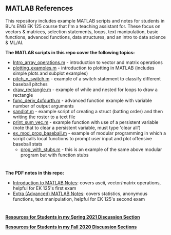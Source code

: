 ## MATLAB References

This repository includes example MATLAB scripts and notes for students in BU's ENG EK 125 course that I'm a teaching assistant for. These focus on vectors & matrices, selection statements, loops, text manipulation, basic functions, advanced functions, data structures, and an intro to data science & ML/AI.

**The MATLAB scripts in this repo cover the following topics:**

- [Intro_array_operations.m](https://raw.githubusercontent.com/leahgaeta/MATLAB-References/master/Intro_array_operations.m) - introduction to vector and matrix operations
- [plotting_examples.m](https://raw.githubusercontent.com/leahgaeta/MATLAB-References/master/plotting_examples.m) - introduction to plotting in MATLAB (includes simple plots and subplot examples)
- [pitch_n_switch.m](https://raw.githubusercontent.com/leahgaeta/MATLAB-References/master/pitch_n_switch.m) - example of a switch statement to classify different baseball pitches
- [draw_rectangle.m](https://raw.githubusercontent.com/leahgaeta/MATLAB-References/master/draw_rectangle.m) - example of while and nested for loops to draw a rectangle
- [func_deriv_4xfourth.m](https://raw.githubusercontent.com/leahgaeta/MATLAB-References/master/func_deriv_4xfourth.m) - advanced function example with variable number of output arguments
- [sandlot.m](https://raw.githubusercontent.com/leahgaeta/MATLAB-References/master/sandlot.m) - example script of creating a struct (batting order) and then writing the roster to a text file
- [print_sum_vec.m](https://raw.githubusercontent.com/leahgaeta/MATLAB-References/master/print_sum_vec.m) - example function with use of a persistent variable (note that to clear a persistent variable, must type 'clear all')
- [ex_mod_prog_baseball.m](https://raw.githubusercontent.com/leahgaeta/MATLAB-References/master/ex_mod_prog_baseball.m) - example of modular programming in which a script calls local functions to prompt user input and plot offensive baseball stats
  - [prog_with_stubs.m](https://raw.githubusercontent.com/leahgaeta/MATLAB-References/master/prog_with_stubs.m) - this is an example of the same above modular program but with function stubs

#
**The PDF notes in this repo:**

- [Introduction to MATLAB Notes](https://github.com/leahgaeta/MATLAB-References/raw/master/Introduction%20to%20MATLAB%20Notes.pdf): covers ascii, vector/matrix operations, helpful for EK 125's first exam
- [Extra (Advanced) MATLAB Notes](https://github.com/leahgaeta/MATLAB-References/raw/master/Extra%20(Advanced)%20MATLAB%20Notes.pdf): covers statistics, anonymous functions, text manipulation, helpful for EK 125's second exam

#
[**Resources for Students in my Spring 2021 Discussion Section**](https://github.com/leahgaeta/MATLAB-References/blob/master/Spring21Material/README.md)

[**Resources for Students in my Fall 2020 Discussion Sections**](https://github.com/leahgaeta/MATLAB-References/blob/master/Fall20Material/README.md)

